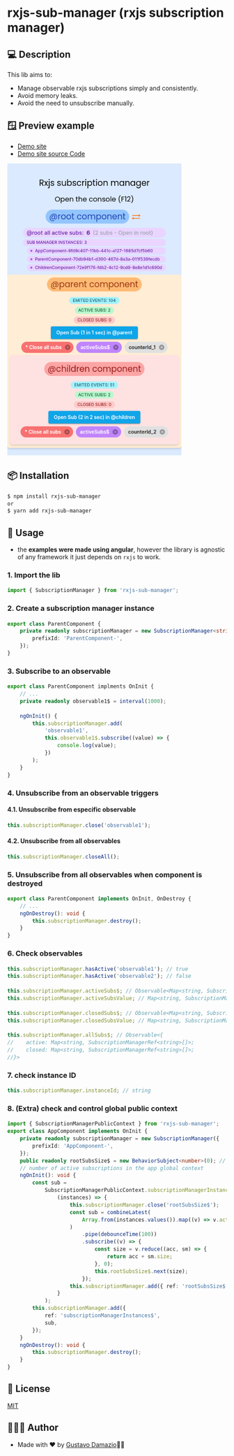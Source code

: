 # rxjs-sub-manager (rxjs subscription manager)

## 💻 Description

This lib aims to:

-   Manage observable rxjs subscriptions simply and consistently.
-   Avoid memory leaks.
-   Avoid the need to unsubscribe manually.

## 🪟 Preview example

-   [Demo site](https://rxjs-sub-manager.web.app/parent-child)
-   [Demo site source Code](https://github.com/gustavodamazio/rxjs-sub-manager-site.git)

<img src="docs/img/sub-manager-demo-site-screenshoot.png" alt="sub-manager-demo-site-screenshoot" width="400"/>

## 📦 Installation

```bash
$ npm install rxjs-sub-manager
or
$ yarn add rxjs-sub-manager
```

## 🚀 Usage

-   the **examples were made using angular**, however the library is agnostic of any framework it just depends on `rxjs` to work.

### 1. Import the lib

```typescript
import { SubscriptionManager } from 'rxjs-sub-manager';
```

### 2. Create a subscription manager instance

```typescript
export class ParentComponent {
    private readonly subscriptionManager = new SubscriptionManager<string>({
        prefixId: 'ParentComponent-',
    });
}
```

### 3. Subscribe to an observable

```typescript
export class ParentComponent implments OnInit {
    // ...
    private readonly observable1$ = interval(1000);

    ngOnInit() {
        this.subscriptionManager.add(
            'observable1',
            this.observable1$.subscribe((value) => {
                console.log(value);
            })
        );
    }
}
```

### 4. Unsubscribe from an observable triggers

#### 4.1. Unsubscribe from especific observable

```typescript
this.subscriptionManager.close('observable1');
```

#### 4.2. Unsubscribe from all observables

```typescript
this.subscriptionManager.closeAll();
```

### 5. Unsubscribe from all observables when component is destroyed

```typescript
export class ParentComponent implements OnInit, OnDestroy {
    // ...
    ngOnDestroy(): void {
        this.subscriptionManager.destroy();
    }
}
```

### 6. Check observables

```typescript
this.subscriptionManager.hasActive('observable1'); // true
this.subscriptionManager.hasActive('observable2'); // false

this.subscriptionManager.activeSubs$; // Observable<Map<string, SubscriptionManagerRef<string>[]>>;
this.subscriptionManager.activeSubsValue; // Map<string, SubscriptionManagerRef<string>[]>;

this.subscriptionManager.closedSubs$; // Observable<Map<string, SubscriptionManagerRef<string>[]>>;
this.subscriptionManager.closedSubsValue; // Map<string, SubscriptionManagerRef<string>[]>;

this.subscriptionManager.allSubs$; // Observable<{
//    active: Map<string, SubscriptionManagerRef<string>[]>;
//    closed: Map<string, SubscriptionManagerRef<string>[]>;
//}>
```

### 7. check instance ID

```typescript
this.subscriptionManager.instanceId; // string
```

### 8. (Extra) check and control global public context

```typescript
import { SubscriptionManagerPublicContext } from 'rxjs-sub-manager';
export class AppComponent implements OnInit {
    private readonly subscriptionManager = new SubscriptionManager({
        prefixId: 'AppComponent-',
    });
    public readonly rootSubsSize$ = new BehaviorSubject<number>(0); // <-- this is total
    // number of active subscriptions in the app global context
    ngOnInit(): void {
        const sub =
            SubscriptionManagerPublicContext.subscriptionManagerInstances.subscribe(
                (instances) => {
                    this.subscriptionManager.close('rootSubsSize$');
                    const sub = combineLatest(
                        Array.from(instances.values()).map((v) => v.activeSubs$)
                    )
                        .pipe(debounceTime(100))
                        .subscribe((v) => {
                            const size = v.reduce((acc, sm) => {
                                return acc + sm.size;
                            }, 0);
                            this.rootSubsSize$.next(size);
                        });
                    this.subscriptionManager.add({ ref: 'rootSubsSize$', sub });
                }
            );
        this.subscriptionManager.add({
            ref: 'subscriptionManagerInstances$',
            sub,
        });
    }
    ngOnDestroy(): void {
        this.subscriptionManager.destroy();
    }
}
```

## 📝 License

[MIT](LICENSE)

## 👨🏻‍💻 Author

-   Made with ❤️ by [Gustavo Damazio](https://github.com/gustavodamazio)👋🏻
